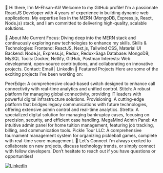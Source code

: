 👋 Hi there, I'm M-Ehsan-Ali!
Welcome to my GitHub profile! I'm a passionate ReactJS Developer with 4 years of experience in building dynamic web applications. My expertise lies in the MERN (MongoDB, Express.js, React, Node.js) stack, and I am committed to delivering high-quality, scalable solutions.

🚀 About Me
Current Focus: Diving deep into the MERN stack and continuously exploring new technologies to enhance my skills.
Skills & Technologies:
Frontend: ReactJS, Next.js, Tailwind CSS, Material UI
Backend: Node.js, Express.js, Redux, Redux-Saga
Database: MongoDB, MySQL
Tools: Docker, Netlify, GitHub, Postman
Interests: Web development, open-source contributions, and collaborating on innovative projects.
Contact: Email | LinkedIn
🌟 Featured Projects
Here are some of the exciting projects I’ve been working on:

PeerEdge: A comprehensive cloud-based switch designed to enhance call connectivity with real-time analytics and unified control.
Stitch: A robust platform for managing global connectivity, providing IT leaders with powerful digital infrastructure solutions.
Provisioning: A cutting-edge platform that bridges legacy communications with future technologies, offering extensive admin control and real-time analytics.
Stretto: A specialized digital solution for managing bankruptcy cases, focusing on precision, security, and efficient case handling.
MegaMind Admin Panel: An intuitive admin panel for home tuition management, featuring job tracking, billing, and communication tools.
Pickle Tour LLC: A comprehensive tournament management system for organizing pickleball games, complete with real-time score management.
🤝 Let's Connect
I'm always excited to collaborate on new projects, discuss technology trends, or simply connect with fellow developers. Don’t hesitate to reach out if you have questions or opportunities!

<a href="https://www.linkedin.com/in/ehsan-ali-135291120/" target="_blank"><img src="https://img.shields.io/badge/LinkedIn-Connect-blue?logo=linkedin&style=flat" alt="LinkedIn"></a>
